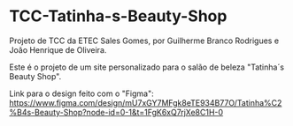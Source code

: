 # TCC-Tatinha-s-Beauty-Shop
Projeto de TCC da ETEC Sales Gomes, por Guilherme Branco Rodrigues e João Henrique de Oliveira.

Este é o projeto de um site personalizado para o salão de beleza "Tatinha´s Beauty Shop".

Link para o design feito com o "Figma":
https://www.figma.com/design/mU7xGY7MFgk8eTE934B77O/Tatinha%C2%B4s-Beauty-Shop?node-id=0-1&t=1FgK6xQ7rjXe8C1H-0
